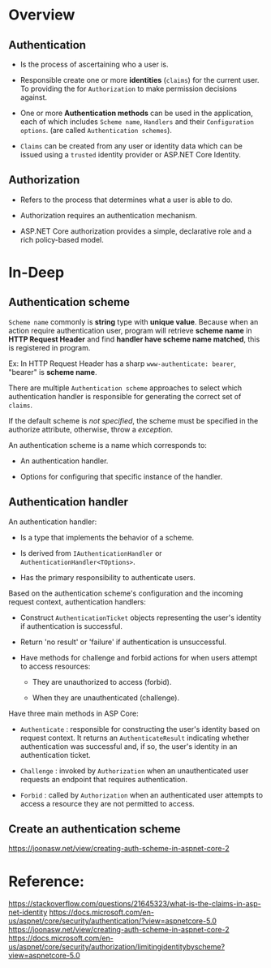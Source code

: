 # Overview
## Authentication
* Is the process of ascertaining who a user is.

* Responsible create one or more **identities** (`claims`) for the current user. To providing the for `Authorization` to make permission decisions against.  

* One or more **Authentication methods** can be used in the application, each of which includes `Scheme name`, `Handlers` and their `Configuration options`. (are called `Authentication schemes`).

* `Claims` can be created from any user or identity data which can be issued using a `trusted` identity provider or ASP.NET Core Identity.

## Authorization
* Refers to the process that determines what a user is able to do.

* Authorization requires an authentication mechanism.

* ASP.NET Core authorization provides a simple, declarative role and a rich policy-based model.

# In-Deep
## Authentication scheme
`Scheme name` commonly is **string** type with **unique value**. Because when an action require authentication user, program will retrieve **scheme name** in **HTTP Request Header** and find **handler have scheme name matched**, this is registered in program.

Ex: In HTTP Request Header has a sharp `www-authenticate: bearer`, "bearer" is **scheme name**.

There are multiple `Authentication scheme` approaches to select which authentication handler is responsible for generating the correct set of `claims`.

If the default scheme is *not specified*, the scheme must be specified in the authorize attribute, otherwise, throw a *exception*.

An authentication scheme is a name which corresponds to:
* An authentication handler.

* Options for configuring that specific instance of the handler.

## Authentication handler
An authentication handler:
* Is a type that implements the behavior of a scheme.

* Is derived from `IAuthenticationHandler` or `AuthenticationHandler<TOptions>`.

* Has the primary responsibility to authenticate users.

Based on the authentication scheme's configuration and the incoming request context, authentication handlers:
* Construct `AuthenticationTicket` objects representing the user's identity if authentication is successful.

* Return 'no result' or 'failure' if authentication is unsuccessful.

* Have methods for challenge and forbid actions for when users attempt to access resources:
  * They are unauthorized to access (forbid).

  * When they are unauthenticated (challenge).

Have three main methods in ASP Core:
* `Authenticate` : responsible for constructing the user's identity based on request context. It returns an `AuthenticateResult` indicating whether authentication was successful and, if so, the user's identity in an authentication ticket.

* `Challenge` : invoked by `Authorization` when an unauthenticated user requests an endpoint that requires authentication.

* `Forbid` : called by `Authorization` when an authenticated user attempts to access a resource they are not permitted to access.

## Create an authentication scheme
https://joonasw.net/view/creating-auth-scheme-in-aspnet-core-2

# Reference:
https://stackoverflow.com/questions/21645323/what-is-the-claims-in-asp-net-identity
https://docs.microsoft.com/en-us/aspnet/core/security/authentication/?view=aspnetcore-5.0
https://joonasw.net/view/creating-auth-scheme-in-aspnet-core-2
https://docs.microsoft.com/en-us/aspnet/core/security/authorization/limitingidentitybyscheme?view=aspnetcore-5.0
